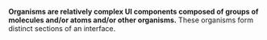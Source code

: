 **Organisms are relatively complex UI components composed of groups of molecules and/or atoms and/or other organisms.** These organisms form distinct
sections of an interface.
